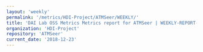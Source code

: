 ```yaml
---
layout: 'weekly'
permalink: '/metrics/HDI-Project/ATMSeer/WEEKLY/'
title: 'DAI Lab OSS Metrics Metrics report for ATMSeer | WEEKLY-REPORT-2018-12-23'
organization: 'HDI-Project'
repository: 'ATMSeer'
current_date: '2018-12-23'
---
```

